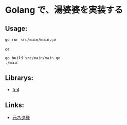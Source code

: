 # Golang で、湯婆婆を実装する

## Usage:

```sh
go run src/main/main.go
```

or

```sh
go build src/main/main.go
./main
```

## Librarys:

* [fmt](https://golang.org/pkg/fmt/)

## Links:
* [元ネタ様](https://qiita.com/RyotaNakaya/items/1c160932c21d69db5786)